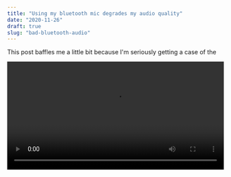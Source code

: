 ```yaml
---
title: "Using my bluetooth mic degrades my audio quality"
date: "2020-11-26"
draft: true
slug: "bad-bluetooth-audio"
---
```


This post baffles me a little bit because I'm seriously getting a case of the

<video width="100%" controls>
	<source preload src="degrade-h265.mp4" type="video/mp4">
	<source preload src="degrade-h264.mp4" type="video/mp4">
	Ah, sorry! It looks like your browser either hates the h264 codec or it just doesn't support the video tag.
</video>
